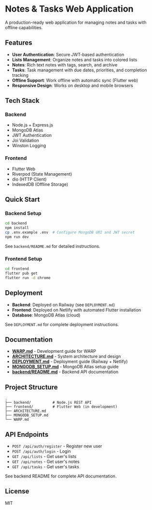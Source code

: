 # Notes & Tasks Web Application

A production-ready web application for managing notes and tasks with offline capabilities.

## Features

- **User Authentication**: Secure JWT-based authentication
- **Lists Management**: Organize notes and tasks into colored lists
- **Notes**: Rich text notes with tags, search, and archive
- **Tasks**: Task management with due dates, priorities, and completion tracking
- **Offline Support**: Work offline with automatic sync (Flutter web)
- **Responsive Design**: Works on desktop and mobile browsers

## Tech Stack

### Backend
- Node.js + Express.js
- MongoDB Atlas
- JWT Authentication
- Joi Validation
- Winston Logging

### Frontend
- Flutter Web
- Riverpod (State Management)
- dio (HTTP Client)
- IndexedDB (Offline Storage)

## Quick Start

### Backend Setup

```bash
cd backend
npm install
cp .env.example .env  # Configure MongoDB URI and JWT secret
npm run dev
```

See `backend/README.md` for detailed instructions.

### Frontend Setup

```bash
cd frontend
flutter pub get
flutter run -d chrome
```

## Deployment

- **Backend**: Deployed on Railway (see `DEPLOYMENT.md`)
- **Frontend**: Deployed on Netlify with automated Flutter installation
- **Database**: MongoDB Atlas (cloud)

See `DEPLOYMENT.md` for complete deployment instructions.

## Documentation

- **[WARP.md](WARP.md)** - Development guide for WARP
- **[ARCHITECTURE.md](ARCHITECTURE.md)** - System architecture and design
- **[DEPLOYMENT.md](DEPLOYMENT.md)** - Deployment guide (Railway + Netlify)
- **[MONGODB_SETUP.md](MONGODB_SETUP.md)** - MongoDB Atlas setup guide
- **[backend/README.md](backend/README.md)** - Backend API documentation

## Project Structure

```
.
├── backend/          # Node.js REST API
├── frontend/         # Flutter Web (in development)
├── ARCHITECTURE.md
├── MONGODB_SETUP.md
└── WARP.md
```

## API Endpoints

- `POST /api/auth/register` - Register new user
- `POST /api/auth/login` - Login
- `GET /api/lists` - Get user's lists
- `GET /api/notes` - Get user's notes
- `GET /api/tasks` - Get user's tasks

See backend README for complete API documentation.

## License

MIT
